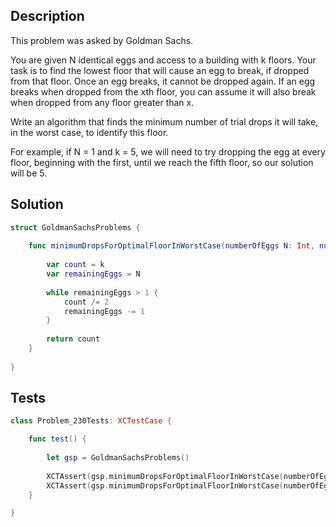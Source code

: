 ## Description

This problem was asked by Goldman Sachs.

You are given N identical eggs and access to a building with k floors. Your task is to find the lowest floor that will cause an egg to break, if dropped from that floor. Once an egg breaks, it cannot be dropped again. If an egg breaks when dropped from the xth floor, you can assume it will also break when dropped from any floor greater than x.

Write an algorithm that finds the minimum number of trial drops it will take, in the worst case, to identify this floor.

For example, if N = 1 and k = 5, we will need to try dropping the egg at every floor, beginning with the first, until we reach the fifth floor, so our solution will be 5.

## Solution

```swift
struct GoldmanSachsProblems {
    
    func minimumDropsForOptimalFloorInWorstCase(numberOfEggs N: Int, numberOfFloors k: Int) -> Int {
        
        var count = k
        var remainingEggs = N
        
        while remainingEggs > 1 {
            count /= 2
            remainingEggs -= 1
        }
        
        return count
    }
    
}
```

## Tests

```swift
class Problem_230Tests: XCTestCase {

    func test() {
        
        let gsp = GoldmanSachsProblems()
        
        XCTAssert(gsp.minimumDropsForOptimalFloorInWorstCase(numberOfEggs: 1, numberOfFloors: 50) == 50)
        XCTAssert(gsp.minimumDropsForOptimalFloorInWorstCase(numberOfEggs: 2, numberOfFloors: 50) == 25)
    }

}
```